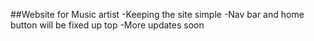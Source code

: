 ##Website for Music artist
-Keeping the site simple
-Nav bar and home button will be fixed up top
-More updates soon